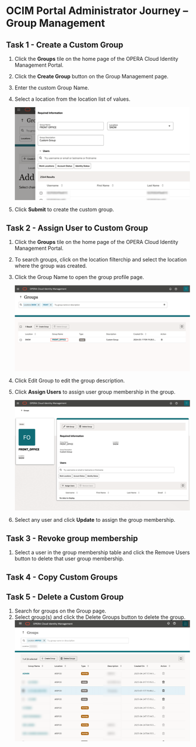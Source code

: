 # OCIM Portal Administrator Journey – Group Management 


## Task 1 - Create a Custom Group

1. Click the **Groups** tile on the home page of the OPERA Cloud Identity Management Portal.

2. Click the **Create Group** button on the Group Management page.

3. Enter the custom Group Name.

4. Select a location from the location list of values.

      ![Group](images/group1.png)

5. Click **Submit** to create the custom group.

## Task 2 - Assign User to Custom Group

1. Click the **Groups** tile on the home page of the OPERA Cloud Identity Management Portal.

2. To search groups, click on the location filterchip and select the location where the group was created.

3. Click the Group Name to open the group profile page.

    ![Group](images/group2.png)

4. Click Edit Group to edit the group description.

5. Click **Assign Users** to assign user group membership in the group. 

    ![Group](images/group3.png)


5. Select any user and click **Update** to assign the group membership.

## Task 3 - Revoke group membership​

1. Select a user in the group membership table and click the Remove Users button to delete that user group membership.

## Task 4 - Copy Custom Groups

## Task 5 - Delete a Custom Group

1. Search for groups on the Group page.
2. Select group(s) and click the Delete Groups button to delete the group.
    ![Group](images/group4.png)

